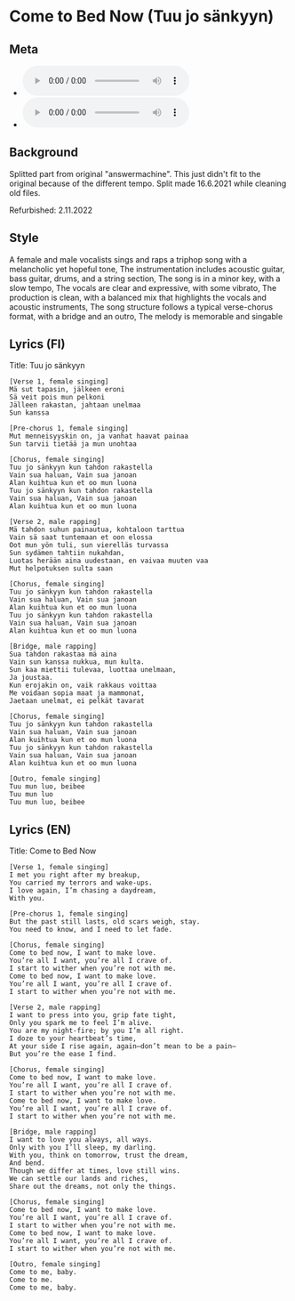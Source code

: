 # Come to Bed Now (Tuu jo sänkyyn)

## Meta
- ![Come to Bed Now MP3](https://archive.org/download/steve_chill_to_the_band/02%20-%20Come%20to%20Bed%20Now.mp3)
- ![Tuu jo sänkyyn MP3](https://archive.org/download/oulupoko_bandiin/03%20-%20Tuu%20jo%20s%C3%A4nkyyn.mp3)
## Background
Splitted part from original "answermachine". This just didn't fit to the original because of the different tempo. Split made 16.6.2021 while cleaning old files.

Refurbished: 2.11.2022


## Style
A female and male vocalists sings and raps a triphop song with a melancholic yet hopeful tone,
The instrumentation includes acoustic guitar, bass guitar, drums, and a string section,
The song is in a minor key, with a slow tempo,
The vocals are clear and expressive, with some vibrato,
The production is clean, with a balanced mix that highlights the vocals and acoustic instruments,
The song structure follows a typical verse-chorus format, with a bridge and an outro,
The melody is memorable and singable


## Lyrics (FI)
Title: Tuu jo sänkyyn
```
[Verse 1, female singing]
Mä sut tapasin, jälkeen eroni
Sä veit pois mun pelkoni
Jälleen rakastan, jahtaan unelmaa
Sun kanssa

[Pre-chorus 1, female singing]
Mut menneisyyskin on, ja vanhat haavat painaa
Sun tarvii tietää ja mun unohtaa

[Chorus, female singing]
Tuu jo sänkyyn kun tahdon rakastella
Vain sua haluan, Vain sua janoan
Alan kuihtua kun et oo mun luona
Tuu jo sänkyyn kun tahdon rakastella
Vain sua haluan, Vain sua janoan
Alan kuihtua kun et oo mun luona

[Verse 2, male rapping]
Mä tahdon suhun painautua, kohtaloon tarttua
Vain sä saat tuntemaan et oon elossa
Oot mun yön tuli, sun vierelläs turvassa
Sun sydämen tahtiin nukahdan,
Luotas herään aina uudestaan, en vaivaa muuten vaa
Mut helpotuksen sulta saan

[Chorus, female singing]
Tuu jo sänkyyn kun tahdon rakastella
Vain sua haluan, Vain sua janoan
Alan kuihtua kun et oo mun luona
Tuu jo sänkyyn kun tahdon rakastella
Vain sua haluan, Vain sua janoan
Alan kuihtua kun et oo mun luona

[Bridge, male rapping]
Sua tahdon rakastaa mä aina
Vain sun kanssa nukkua, mun kulta.
Sun kaa miettii tulevaa, luottaa unelmaan,
Ja joustaa.
Kun erojakin on, vaik rakkaus voittaa
Me voidaan sopia maat ja mammonat,
Jaetaan unelmat, ei pelkät tavarat

[Chorus, female singing]
Tuu jo sänkyyn kun tahdon rakastella
Vain sua haluan, Vain sua janoan
Alan kuihtua kun et oo mun luona
Tuu jo sänkyyn kun tahdon rakastella
Vain sua haluan, Vain sua janoan
Alan kuihtua kun et oo mun luona

[Outro, female singing]
Tuu mun luo, beibee
Tuu mun luo
Tuu mun luo, beibee
```







## Lyrics (EN)
Title: Come to Bed Now

```
[Verse 1, female singing]
I met you right after my breakup,
You carried my terrors and wake-ups.
I love again, I’m chasing a daydream,
With you.

[Pre-chorus 1, female singing]
But the past still lasts, old scars weigh, stay.
You need to know, and I need to let fade.

[Chorus, female singing]
Come to bed now, I want to make love.
You’re all I want, you’re all I crave of.
I start to wither when you’re not with me.
Come to bed now, I want to make love.
You’re all I want, you’re all I crave of.
I start to wither when you’re not with me.

[Verse 2, male rapping]
I want to press into you, grip fate tight,
Only you spark me to feel I’m alive.
You are my night-fire; by you I’m all right.
I doze to your heartbeat’s time,
At your side I rise again, again—don’t mean to be a pain—
But you’re the ease I find.

[Chorus, female singing]
Come to bed now, I want to make love.
You’re all I want, you’re all I crave of.
I start to wither when you’re not with me.
Come to bed now, I want to make love.
You’re all I want, you’re all I crave of.
I start to wither when you’re not with me.

[Bridge, male rapping]
I want to love you always, all ways.
Only with you I’ll sleep, my darling.
With you, think on tomorrow, trust the dream,
And bend.
Though we differ at times, love still wins.
We can settle our lands and riches,
Share out the dreams, not only the things.

[Chorus, female singing]
Come to bed now, I want to make love.
You’re all I want, you’re all I crave of.
I start to wither when you’re not with me.
Come to bed now, I want to make love.
You’re all I want, you’re all I crave of.
I start to wither when you’re not with me.

[Outro, female singing]
Come to me, baby.
Come to me.
Come to me, baby.

```































